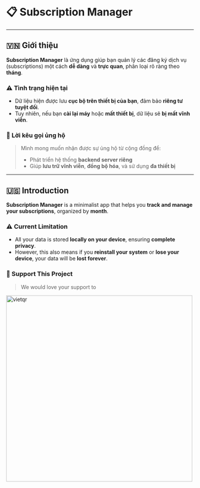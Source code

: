 # 📋 Subscription Manager

---

## 🇻🇳 Giới thiệu

**Subscription Manager** là ứng dụng giúp bạn quản lý các đăng ký dịch vụ (subscriptions) một cách **dễ dàng** và **trực quan**, phân loại rõ ràng theo **tháng**.

### ⚠️ Tình trạng hiện tại

- Dữ liệu hiện được lưu **cục bộ trên thiết bị của bạn**, đảm bảo **riêng tư tuyệt đối**.
- Tuy nhiên, nếu bạn **cài lại máy** hoặc **mất thiết bị**, dữ liệu sẽ **bị mất vĩnh viễn**.

### 🙏 Lời kêu gọi ủng hộ

> Mình mong muốn nhận được sự ủng hộ từ cộng đồng để:
> - Phát triển hệ thống **backend server riêng**
> - Giúp **lưu trữ vĩnh viễn**, **đồng bộ hóa**, và sử dụng **đa thiết bị**

---

## 🇺🇸 Introduction 

**Subscription Manager** is a minimalist app that helps you **track and manage your subscriptions**, organized by **month**.

### ⚠️ Current Limitation

- All your data is stored **locally on your device**, ensuring **complete privacy**.
- However, this also means if you **reinstall your system** or **lose your device**, your data will be **lost forever**.

### 🙏 Support This Project

> We would love your support to

<img src="https://github.com/user-attachments/assets/7db97ae2-07ca-49b4-96a0-412b17877734" alt="vietqr" width="500" />

